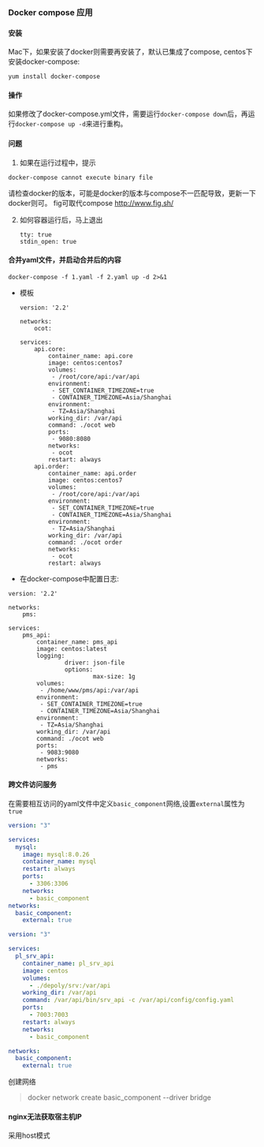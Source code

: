 ### Docker compose 应用
#### 安装
Mac下，如果安装了docker则需要再安装了，默认已集成了compose,
centos下安装docker-compose:
```
yum install docker-compose
```

#### 操作
如果修改了docker-compose.yml文件，需要运行`docker-compose down`后，再运行`docker-compose up -d`来进行重构。

#### 问题
1. 如果在运行过程中，提示

```
docker-compose cannot execute binary file
```
请检查docker的版本，可能是docker的版本与compose不一匹配导致，更新一下docker则可。
fig可取代compose
http://www.fig.sh/

2. 如何容器运行后，马上退出

   ```
   tty: true
   stdin_open: true
   ```

   



#### 合并yaml文件，并启动合并后的内容
```
docker-compose -f 1.yaml -f 2.yaml up -d 2>&1
```

* 模板

  ```
  version: '2.2'
  
  networks:
      ocot:
  
  services:
      api.core:
          container_name: api.core
          image: centos:centos7
          volumes:
           - /root/core/api:/var/api
          environment:
           - SET_CONTAINER_TIMEZONE=true
           - CONTAINER_TIMEZONE=Asia/Shanghai
          environment:
           - TZ=Asia/Shanghai
          working_dir: /var/api
          command: ./ocot web
          ports:
           - 9080:8080
          networks:
           - ocot
          restart: always
      api.order:
          container_name: api.order
          image: centos:centos7
          volumes:
           - /root/core/api:/var/api
          environment:
           - SET_CONTAINER_TIMEZONE=true
           - CONTAINER_TIMEZONE=Asia/Shanghai
          environment:
           - TZ=Asia/Shanghai
          working_dir: /var/api
          command: ./ocot order
          networks:
           - ocot
          restart: always
  
  ```




* 在docker-compose中配置日志:

```
version: '2.2'

networks:
    pms:

services:
    pms_api:
        container_name: pms_api
        image: centos:latest
        logging:
                driver: json-file
                options:
                        max-size: 1g
        volumes:
         - /home/www/pms/api:/var/api
        environment:
         - SET_CONTAINER_TIMEZONE=true
         - CONTAINER_TIMEZONE=Asia/Shanghai
        environment:
         - TZ=Asia/Shanghai
        working_dir: /var/api
        command: ./ocot web
        ports:
         - 9083:9080
        networks:
         - pms

```

#### 跨文件访问服务

在需要相互访问的yaml文件中定义`basic_component`网络,设置`external`属性为`true`

```yaml
version: "3"

services:
  mysql:
    image: mysql:8.0.26
    container_name: mysql
    restart: always
    ports:
      - 3306:3306
    networks:
      - basic_component
networks:
  basic_component:
    external: true
```

```yaml
version: "3"

services:
  pl_srv_api:
    container_name: pl_srv_api
    image: centos
    volumes:
      - ./depoly/srv:/var/api
    working_dir: /var/api
    command: /var/api/bin/srv_api -c /var/api/config/config.yaml
    ports:
      - 7003:7003
    restart: always
    networks:
      - basic_component

networks:
  basic_component:
    external: true

```

创建网络

> docker network create basic_component --driver bridge

#### nginx无法获取宿主机IP
采用host模式

